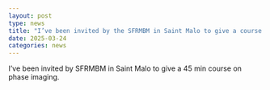 ```yaml
---
layout: post
type: news
title: "I’ve been invited by the SFRMBM in Saint Malo to give a course on phase imaging."
date: 2025-03-24
categories: news
---
```

I’ve been invited by SFRMBM in Saint Malo to give a 45 min course on phase imaging.